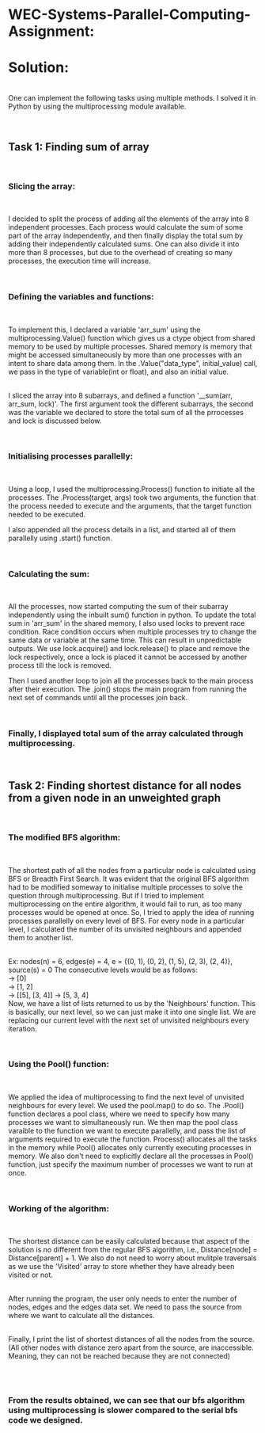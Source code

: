 <h1><b>WEC-Systems-Parallel-Computing-Assignment:</b></h1>
<h1><b>Solution:</b></h1>

</br>One can implement the following tasks using multiple methods. I solved it in Python by using the multiprocessing module available.

</br><h2><b>Task 1: Finding sum of array</b></h2>

</br><h3><b>Slicing the array:</h3></b></br>

I decided to split the process of adding all the elements of the array into 8 independent processes. Each process would calculate the sum of some part of the array independently, and then finally display the total sum by adding their independently calculated sums. One can also divide it into more than 8 processes, but due to the overhead of creating so many processes, the execution time will increase.

</br><h3><b>Defining the variables and functions:</b></h3></br>

To implement this, I declared a variable 'arr_sum' using the multiprocessing.Value() function which gives us a ctype object from shared memory to be used by multiple processes. Shared memory is memory that might be accessed simultaneously by more than one processes with an intent to share data among them. In the .Value("data_type", initial_value) call, we pass in the type of variable(int or float), and also an initial value.

</br>I sliced the array into 8 subarrays, and defined a function '__sum(arr, arr_sum, lock)'. The first argument took the different subarrays, the second was the variable we declared to store the total sum of all the prrocesses and lock is discussed below.

</br><h3><b>Initialising processes parallelly:</b></h3></br>

Using a loop, I used the multiprocessing.Process() function to initiate all the processes. The .Process(target, args) took two arguments, the function that the process needed to execute and the arguments, that the target function needed to be executed.

I also appended all the process details in a list, and started all of them parallelly using .start() function.

</br><h3><b>Calculating the sum:</b></h3></br>

All the processes, now started computing the sum of their subarray independently using the inbuilt sum() function in python. To update the total sum in 'arr_sum' in the shared memory, I also used locks to prevent race condition. Race condition occurs when multiple processes try to change the same data or variable at the same time. This can result in unpredictable outputs. We use lock.acquire() and lock.release() to place and remove the lock respectively, once a lock is placed it cannot be accessed by another process till the lock is removed.

Then I used another loop to join all the processes back to the main process after their execution. The .join() stops the main program from running the next set of commands until all the processes join back.

</br><h3>Finally, I displayed total sum of the array calculated through multiprocessing.</h3>


</br><h2><b>Task 2: Finding shortest distance for all nodes from a given node in an unweighted graph</b></h2>

</br><h3><b>The modified BFS algorithm:</h3></b></br>

The shortest path of all the nodes from a particular node is calculated using BFS or Breadth First Search. It was evident that the original BFS algorithm had to be modified someway to initialise multiple processes to solve the question through multiprocessing. But if I tried to implement multiprocessing on the entire algorithm, it would fail to run, as too many processes would be opened at once. So, I tried to apply the idea of running processes parallelly on every level of BFS. For every node in a particular level, I calculated the number of its unvisited neighbours and appended them to another list.

</br>Ex: nodes(n) = 6, edges(e) = 4, e = {(0, 1), (0, 2), (1, 5), (2, 3), (2, 4)}, source(s) = 0
The consecutive levels would be as follows:
</br>-> [0]
</br>-> [1, 2]
</br>-> [[5], [3, 4]] -> [5, 3, 4]
</br> Now, we have a list of lists returned to us by the 'Neighbours' function. This is basically, our next level, so we can just make it into one single list. We are replacing our current level with the next set of unvisited neighbours every iteration.

</br><h3><b>Using the Pool() function:</h3></b></br>

We applied the idea of multiprocessing to find the next level of unvisited neighbours for every level. We used the pool.map() to do so. The .Pool() function declares a pool class, where we need to specify how many processes we want to simultaneously run. We then map the pool class varaible to the function we want to execute parallelly, and pass the list of arguments required to execute the function. Process() allocates all the tasks in the memory while Pool() allocates only currently executing processes in memory. We also don't need to explicitly declare all the processes in Pool() function, just specify the maximum number of processes we want to run at once.

</br><h3><b>Working of the algorithm:</h3></b></br>

The shortest distance can be easily calculated because that aspect of the solution is no different from the regular BFS algorithm, i.e., Distance[node] = Distance[parent] + 1. We also do not need to worry about mulitple traversals as we use the 'Visited' array to store whether they have already been visited or not.

</br>After running the program, the user only needs to enter the number of nodes, edges and the edges data set. We need to pass the source from where we want to calculate all the distances.

</br>Finally, I print the list of shortest distances of all the nodes from the source. (All other nodes with distance zero apart from the source, are inaccessible. Meaning, they can not be reached because they are not connected)

</br></br><h3>From the results obtained, we can see that our bfs algorithm using multiprocessing is slower compared to the serial bfs code we designed.</h3>